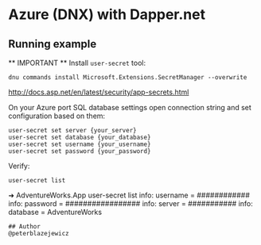 # Azure (DNX) with Dapper.net


## Running example

** IMPORTANT **
Install `user-secret` tool:
```
dnu commands install Microsoft.Extensions.SecretManager --overwrite
```
http://docs.asp.net/en/latest/security/app-secrets.html

On your Azure port SQL database settings open connection string and set configuration based on them:
```
user-secret set server {your_server}
user-secret set database {your_database}
user-secret set username {your_username}
user-secret set password {your_password}
```

Verify:
```
user-secret list
```
➜  AdventureWorks.App  user-secret list
info: username = ############
info: password = #################
info: server = ###########
info: database = AdventureWorks
```
## Author
@peterblazejewicz
